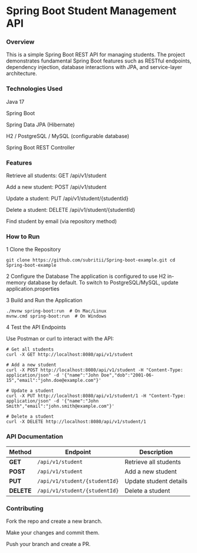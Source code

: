 #  **Spring Boot Student Management API**

###  **Overview**

This is a simple Spring Boot REST API for managing students. The project demonstrates fundamental Spring Boot features such as RESTful endpoints, dependency injection, database interactions with JPA, and service-layer architecture.

### **Technologies Used**

Java 17

Spring Boot

Spring Data JPA (Hibernate)

H2 / PostgreSQL / MySQL (configurable database)

Spring Boot REST Controller

### **Features**

Retrieve all students: GET /api/v1/student

Add a new student: POST /api/v1/student

Update a student: PUT /api/v1/student/{studentId}

Delete a student: DELETE /api/v1/student/{studentId}

Find student by email (via repository method)

### **How to Run**

1 Clone the Repository

`git clone https://github.com/subritii/Spring-boot-example.git
cd Spring-boot-example`

2 Configure the Database
The application is configured to use H2 in-memory database by default.
To switch to PostgreSQL/MySQL, update application.properties


3 Build and Run the Application
```
./mvnw spring-boot:run  # On Mac/Linux
mvnw.cmd spring-boot:run  # On Windows
```

4 Test the API Endpoints

Use Postman or curl to interact with the API:
```
# Get all students
curl -X GET http://localhost:8080/api/v1/student

# Add a new student
curl -X POST http://localhost:8080/api/v1/student -H "Content-Type: application/json" -d '{"name":"John Doe","dob":"2001-06-15","email":"john.doe@example.com"}'

# Update a student
curl -X PUT http://localhost:8080/api/v1/student/1 -H "Content-Type: application/json" -d '{"name":"John Smith","email":"john.smith@example.com"}'

# Delete a student
curl -X DELETE http://localhost:8080/api/v1/student/1
```

### API Documentation

| Method  | Endpoint                 | Description             |
|---------|--------------------------|-------------------------|
| **GET**    | `/api/v1/student`         | Retrieve all students   |
| **POST**   | `/api/v1/student`         | Add a new student       |
| **PUT**    | `/api/v1/student/{studentId}` | Update student details |
| **DELETE** | `/api/v1/student/{studentId}` | Delete a student       |

 
### Contributing

Fork the repo and create a new branch.

Make your changes and commit them.

Push your branch and create a PR.


